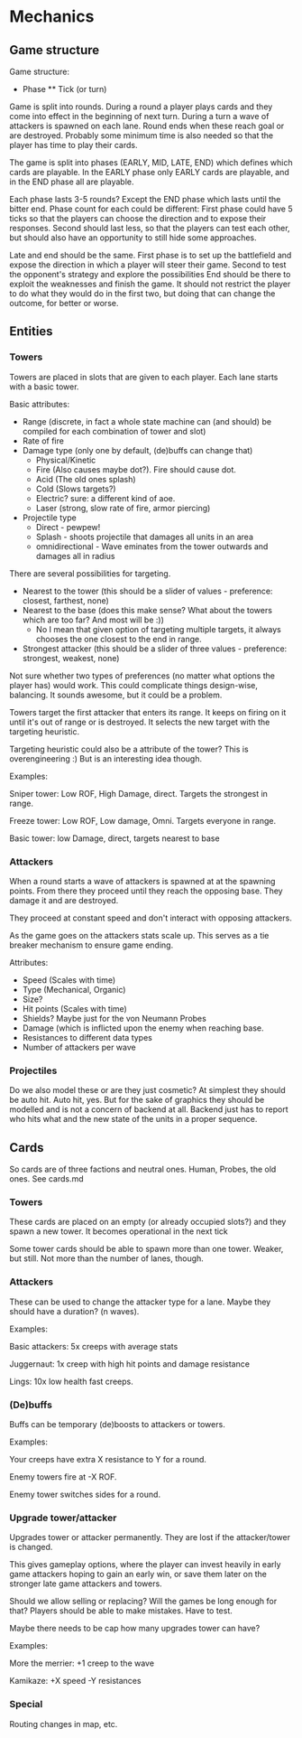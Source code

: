 # Mechanics

## Game structure

Game structure:
* Phase
** Tick (or turn)

Game is split into rounds. During a round a player plays cards and they
come into effect in the beginning of next turn. During a turn a wave
of attackers is spawned on each lane. Round ends when these reach goal
or are destroyed. Probably some minimum time is also needed so that
the player has time to play their cards.


The game is split into phases (EARLY, MID, LATE, END) which defines which
cards are playable. In the EARLY phase only EARLY cards are playable,
and in the END phase all are playable.


Each phase lasts 3-5 rounds? Except the END phase which lasts until the bitter end.
Phase count for each could be different:
First phase could have 5 ticks so that the players can choose the direction and to expose their responses.
Second should last less, so that the players can test each other, but should also have an opportunity to still hide
some approaches.


Late and end should be the same.
First phase is to set up the battlefield and expose the direction in which a player will steer their game.
Second to test the opponent's strategy and explore the possibilities
End should be there to exploit the weaknesses and finish the game. It should not restrict the player to do what they
would do in the first two, but doing that can change the outcome, for better or worse.

## Entities

### Towers

Towers are placed in slots that are given to each player. Each lane starts with a basic tower.

Basic attributes:

* Range (discrete, in fact a whole state machine can (and should) be compiled for each combination of tower and slot)
* Rate of fire
* Damage type (only one by default, (de)buffs can change that)
  * Physical/Kinetic
  * Fire (Also causes maybe dot?). Fire should cause dot.
  * Acid (The old ones splash)
  * Cold (Slows targets?)
  * Electric? sure: a different kind of aoe.
  * Laser (strong, slow rate of fire, armor piercing)
* Projectile type
  * Direct - pewpew!
  * Splash - shoots projectile that damages all units in an area
  * omnidirectional - Wave eminates from the tower outwards and damages all in radius

There are several possibilities for targeting.
* Nearest to the tower (this should be a slider of values - preference: closest, farthest, none)
* Nearest to the base (does this make sense? What about the towers which are too far? And most will be :))
  * No I mean that given option of targeting multiple targets, it always chooses the one closest to the end in range.
* Strongest attacker (this should be a slider of three values - preference: strongest, weakest, none)

Not sure whether two types of preferences (no matter what options the player has) would work. This could complicate
things design-wise, balancing. It sounds awesome, but it could be a problem.

Towers target the first attacker that enters its range. It keeps on
firing on it until it's out of range or is destroyed. It selects the
new target with the targeting heuristic.

Targeting heuristic could also be a attribute of the tower? This is overengineering :) But is an interesting idea though.

Examples:

Sniper tower: Low ROF, High Damage, direct. Targets the strongest in range.

Freeze tower: Low ROF, Low damage, Omni. Targets everyone in range.

Basic tower: low Damage, direct, targets nearest to base

### Attackers

When a round starts a wave of attackers is spawned at at the spawning
points. From there they proceed until they reach the opposing
base. They damage it and are destroyed.

They proceed at constant speed and don't interact with opposing attackers.

As the game goes on the attackers stats scale up. This serves as a tie
breaker mechanism to ensure game ending.

Attributes:
* Speed (Scales with time)
* Type (Mechanical, Organic)
* Size?
* Hit points (Scales with time)
* Shields? Maybe just for the von Neumann Probes
* Damage (which is inflicted upon the enemy when reaching base.
* Resistances to different data types
* Number of attackers per wave


### Projectiles

Do we also model these or are they just cosmetic? At simplest they should be auto hit.
Auto hit, yes. But for the sake of graphics they should be modelled and is not a concern of backend at all.
Backend just has to report who hits what and the new state of the units in a proper sequence.

## Cards

So cards are of three factions and neutral ones. Human, Probes, the old ones. See cards.md

### Towers

These cards are placed on an empty (or already occupied slots?) and they spawn a new tower. It becomes operational in
the next tick

Some tower cards should be able to spawn more than one tower. Weaker, but still. Not more than the number of lanes, though.

### Attackers

These can be used to change the attacker type for a lane. Maybe they should have a duration? (n waves).

Examples:

Basic attackers: 5x creeps with average stats

Juggernaut: 1x creep with high hit points and damage resistance

Lings: 10x low health fast creeps.

### (De)buffs

Buffs can be temporary (de)boosts to attackers or towers.

Examples:

Your creeps have extra X resistance to Y for a round.

Enemy towers fire at -X ROF.

Enemy tower switches sides for a round.

### Upgrade tower/attacker

Upgrades tower or attacker permanently. They are lost if the attacker/tower is changed.

This gives gameplay options, where the player can invest heavily in
early game attackers hoping to gain an early win, or save them later
on the stronger late game attackers and towers.

Should we allow selling or replacing? Will the games be long enough for that? Players should be able to make mistakes. Have to test.

Maybe there needs to be cap how many upgrades tower can have?

Examples:

More the merrier: +1 creep to the wave

Kamikaze: +X speed -Y resistances

### Special

Routing changes in map, etc.
